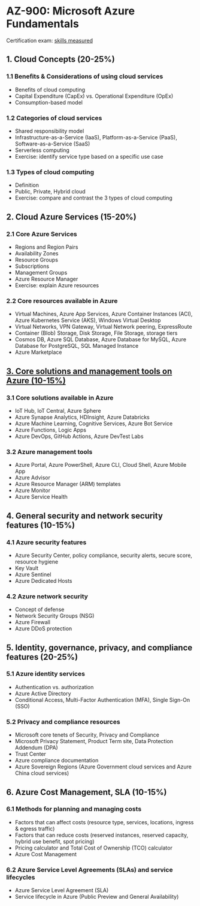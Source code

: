 # AZ-900: Microsoft Azure Fundamentals
Certification exam: [skills measured](docs/microsoft-certified-azure-fundamentals-skills-measured.pdf)

## 1. Cloud Concepts (20-25%)
### 1.1 Benefits & Considerations of using cloud services
- Benefits of cloud computing
- Capital Expenditure (CapEx) vs. Operational Expenditure (OpEx)
- Consumption-based model

### 1.2 Categories of cloud services
- Shared responsibility model
- Infrastructure-as-a-Service (IaaS), Platform-as-a-Service (PaaS), Software-as-a-Service (SaaS)
- Serverless computing
- Exercise: identify service type based on a specific use case

### 1.3 Types of cloud computing
- Definition
- Public, Private, Hybrid cloud
- Exercise: compare and contrast the 3 types of cloud computing

## 2. Cloud Azure Services (15-20%)
### 2.1 Core Azure Services
- Regions and Region Pairs
- Availability Zones
- Resource Groups
- Subscriptions
- Management Groups
- Azure Resource Manager
- Exercise: explain Azure resources

### 2.2 Core resources available in Azure
-  Virtual Machines, Azure App Services, Azure Container Instances (ACI), Azure Kubernetes Service (AKS), Windows Virtual Desktop
- Virtual Networks, VPN Gateway, Virtual Network peering, ExpressRoute
- Container (Blob) Storage, Disk Storage, File Storage, storage tiers
- Cosmos DB, Azure SQL Database, Azure Database for MySQL, Azure Database for PostgreSQL, SQL Managed Instance
- Azure Marketplace

## [3. Core solutions and management tools on Azure (10-15%)](3_Core-solutions-and-management-tools-on-Azure.md)
### 3.1 Core solutions available in Azure
- IoT Hub, IoT Central, Azure Sphere
- Azure Synapse Analytics, HDInsight, Azure Databricks
- Azure Machine Learning, Cognitive Services, Azure Bot Service
- Azure Functions, Logic Apps
- Azure DevOps, GitHub Actions, Azure DevTest Labs

### 3.2 Azure management tools
- Azure Portal, Azure PowerShell, Azure CLI, Cloud Shell, Azure Mobile App
- Azure Advisor
- Azure Resource Manager (ARM) templates
- Azure Monitor
- Azure Service Health

## 4. General security and network security features (10-15%)
### 4.1 Azure security features
- Azure Security Center, policy compliance, security alerts, secure score, resource hygiene
- Key Vault
- Azure Sentinel
- Azure Dedicated Hosts

### 4.2 Azure network security
- Concept of defense
- Network Security Groups (NSG)
- Azure Firewall
- Azure DDoS protection

## 5. Identity, governance, privacy, and compliance features (20-25%)
### 5.1 Azure identity services
- Authentication vs. authorization
- Azure Active Directory
- Conditional Access, Multi-Factor Authentication (MFA), Single Sign-On (SSO)

### 5.2 Privacy and compliance resources
- Microsoft core tenets of Security, Privacy and Compliance
- Microsoft Privacy Statement, Product Term site, Data Protection Addendum (DPA)
- Trust Center
- Azure compliance documentation
- Azure Sovereign Regions (Azure Government cloud services and Azure China cloud services)

## 6. Azure Cost Management, SLA (10-15%)
### 6.1 Methods for planning and managing costs
- Factors that can affect costs (resource type, services, locations, ingress & egress traffic)
- Factors that can reduce costs (reserved instances, reserved capacity, hybrid use benefit, spot pricing)
- Pricing calculator and Total Cost of Ownership (TCO) calculator
- Azure Cost Management

### 6.2 Azure Service Level Agreements (SLAs) and service lifecycles
- Azure Service Level Agreement (SLA)
- Service lifecycle in Azure (Public Preview and General Availability)
